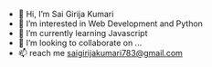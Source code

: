 - 👋 Hi, I’m Sai Girija Kumari
- 👀 I’m interested in Web Development and Python 
- 🌱 I’m currently learning Javascript 
- 💞️ I’m looking to collaborate on ...
- 📫 reach me saigirijakumari783@gmail.com

<!---
saigirijakumari-v/saigirijakumari-v is a ✨ special ✨ repository because its `README.md` (this file) appears on your GitHub profile.
You can click the Preview link to take a look at your changes.
--->
